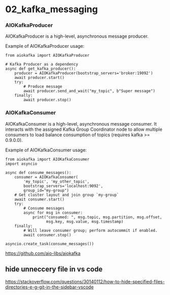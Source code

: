 # 02_kafka_messaging

### AIOKafkaProducer

AIOKafkaProducer is a high-level, asynchronous message producer.

Example of AIOKafkaProducer usage:

```
from aiokafka import AIOKafkaProducer

# Kafka Producer as a dependency
async def get_kafka_producer():
    producer = AIOKafkaProducer(bootstrap_servers='broker:19092')
    await producer.start()
    try:
        # Produce message
        await producer.send_and_wait("my_topic", b"Super message")
    finally:
        await producer.stop()
```

### AIOKafkaConsumer
AIOKafkaConsumer is a high-level, asynchronous message consumer. It interacts with the assigned Kafka Group Coordinator node to allow multiple consumers to load balance consumption of topics (requires kafka >= 0.9.0.0).

Example of AIOKafkaConsumer usage:

```
from aiokafka import AIOKafkaConsumer
import asyncio

async def consume_messages():
    consumer = AIOKafkaConsumer(
        'my_topic', 'my_other_topic',
        bootstrap_servers='localhost:9092',
        group_id="my-group")
    # Get cluster layout and join group `my-group`
    await consumer.start()
    try:
        # Consume messages
        async for msg in consumer:
            print("consumed: ", msg.topic, msg.partition, msg.offset,
                  msg.key, msg.value, msg.timestamp)
    finally:
        # Will leave consumer group; perform autocommit if enabled.
        await consumer.stop()

asyncio.create_task(consume_messages())
```

https://github.com/aio-libs/aiokafka



## hide unneccery file in vs code 
https://stackoverflow.com/questions/30140112/how-to-hide-specified-files-directories-e-g-git-in-the-sidebar-vscode